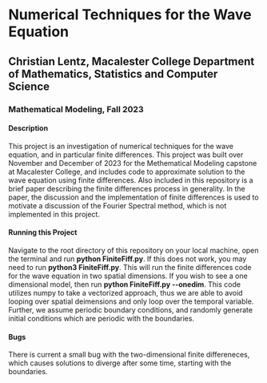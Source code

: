 # Numerical Techniques for the Wave Equation
## Christian Lentz, Macalester College Department of Mathematics, Statistics and Computer Science
### Mathematical Modeling, Fall 2023

#### Description 

This project is an investigation of numerical techniques for the wave equation, and in particular finite differences. This project was built over November and December of 2023 for the Methematical Modeling capstone at Macalester College, and includes code to approximate solution to the wave equation using finite differences. Also included in this repository is a brief paper describing the finite differences process in generality. In the paper, the discussion and the implementation of finite differences is used to motivate a discussion of the Fourier Spectral method, which is not implemented in this project. 

#### Running this Project

Navigate to the root directory of this repository on your local machine, open the terminal and run **python FiniteFiff.py**. If this does not work, you may need to run **python3 FiniteFiff.py**. This will run the finite differences code for the wave equation in two spatial dimensions. If you wish to see a one dimensional model, then run **python FiniteFiff.py --onedim**. This code utilizes numpy to take a vectorized approach, thus we are able to avoid looping over spatial deimensions and only loop over the temporal variable. Further, we assume periodic boundary conditions, and randomly generate initial conditions which are periodic with the boundaries. 

#### Bugs 

There is current a small bug with the two-dimensional finite differeneces, which causes solutions to diverge after some time, starting with the boundaries. 
